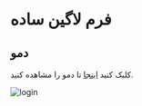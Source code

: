 # فرم لاگین ساده

## دمو

کلیک کنید [اینجا](https://ehsan-najaar.github.io/simple-login/) تا دمو را مشاهده کنید.

![login](https://github.com/Ehsan-Najaar/simple-login/assets/162616355/76ec01de-fd07-4cbb-988c-8331c17db978)
